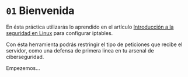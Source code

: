 # `01` Bienvenida

En ésta práctica utilizarás lo aprendido en el artículo [Introducción a la seguridad en Linux](#) para configurar iptables.

Con ésta herramienta podrás restringir el tipo de peticiones que recibe el servidor, como una defensa de primera linea en tu arsenal de ciberseguridad.

Empezemos...
